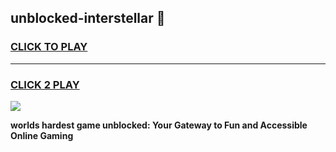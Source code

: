 
## unblocked-interstellar 👋
<h3>
<a href="https://premium.freeplayer.one?title=unblocked-interstellar&ref=14F">CLICK TO PLAY</a></h3>
<hr>

<h3>
<a href="https://premium.freeplayer.one?title=unblocked-interstellar&ref=14F">CLICK 2 PLAY</a>
  
</h3>

<a href="https://premium.freeplayer.one?title=unblocked-interstellar&ref=12F/"><img src="https://clearcache.store/games.png"></a>


**worlds hardest game unblocked: Your Gateway to Fun and Accessible Online Gaming**
